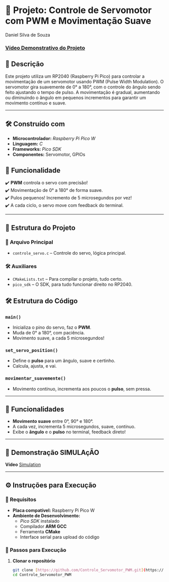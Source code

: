 # 🚀 **Projeto: Controle de Servomotor com PWM e Movimentação Suave**  

Daniel Silva de Souza 

### [Vídeo Demonstrativo do Projeto](https://youtu.be/ySnWEi8imIY)

## 📌 **Descrição**  

Este projeto utiliza um RP2040 (Raspberry Pi Pico) para controlar a movimentação de um servomotor usando PWM (Pulse Width Modulation). O servomotor gira suavemente de 0° a 180°, com o controle do ângulo sendo feito ajustando o tempo de pulso. A movimentação é gradual, aumentando ou diminuindo o ângulo em pequenos incrementos para garantir um movimento contínuo e suave.

---

## 🛠 **Construído com**  

- **Microcontrolador:** *Raspberry Pi Pico W*  
- **Linguagem:** *C*  
- **Frameworks:** *Pico SDK*  
- **Componentes:** Servomotor, GPIOs  

## 🎯 **Funcionalidade**  

✔️ **PWM** controla o servo com precisão!  
✔️ Movimentação de 0° a 180° de forma suave.  
✔️ Pulos pequenos! Incremento de 5 microsegundos por vez!  
✔️ A cada ciclo, o servo move com feedback do terminal.  

---

## 📁 **Estrutura do Projeto**  

### 🔹 **Arquivo Principal**  

- `controle_servo.c` – Controle do servo, lógica principal.  

### 🛠 **Auxiliares**  

- `CMakeLists.txt` – Para compilar o projeto, tudo certo.  
- `pico_sdk` – O SDK, para tudo funcionar direito no RP2040.  

## 🛠️ **Estrutura do Código**  

### `main()`

- Inicializa o pino do servo, faz o **PWM**.
- Muda de 0° a 180°, com paciência.
- Movimento suave, a cada 5 microsegundos!

### `set_servo_position()`

- Define o **pulso** para um ângulo, suave e certinho.  
- Calcula, ajusta, e vai.

### `movimentar_suavemente()`

- Movimento contínuo, incrementa aos poucos o **pulso**, sem pressa.  

---

## 🚀 **Funcionalidades**  

- **Movimento suave** entre 0°, 90° e 180°.
- A cada vez, incrementa 5 microsegundos, suave, contínuo.
- Exibe o **ângulo** e o **pulso** no terminal, feedback direto!

---

## 🎥 **Demonstração SIMULAçÃO**  

**Vídeo** [Simulation](https://wokwi.com/projects/422629140957778945)

---

## ⚙️ **Instruções para Execução**  

### 📌 **Requisitos**  

- **Placa compatível:** Raspberry Pi Pico W  
- **Ambiente de Desenvolvimento:**  
  - *Pico SDK* instalado  
  - Compilador **ARM GCC**  
  - Ferramenta **CMake**  
  - Interface serial para upload do código  

### 🚀 **Passos para Execução**  

1. **Clonar o repositório**  
   ```sh
   git clone [https://github.com/Controle_Servomotor_PWM.git](https://github.com/Danngas/Controle-de-Servomotor-com-PWM-e-Movimenta-o-Suave.git)
   cd Controle_Servomotor_PWM
